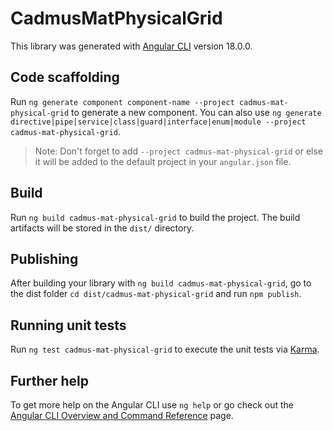 # CadmusMatPhysicalGrid

This library was generated with [Angular CLI](https://github.com/angular/angular-cli) version 18.0.0.

## Code scaffolding

Run `ng generate component component-name --project cadmus-mat-physical-grid` to generate a new component. You can also use `ng generate directive|pipe|service|class|guard|interface|enum|module --project cadmus-mat-physical-grid`.
> Note: Don't forget to add `--project cadmus-mat-physical-grid` or else it will be added to the default project in your `angular.json` file. 

## Build

Run `ng build cadmus-mat-physical-grid` to build the project. The build artifacts will be stored in the `dist/` directory.

## Publishing

After building your library with `ng build cadmus-mat-physical-grid`, go to the dist folder `cd dist/cadmus-mat-physical-grid` and run `npm publish`.

## Running unit tests

Run `ng test cadmus-mat-physical-grid` to execute the unit tests via [Karma](https://karma-runner.github.io).

## Further help

To get more help on the Angular CLI use `ng help` or go check out the [Angular CLI Overview and Command Reference](https://angular.dev/tools/cli) page.
